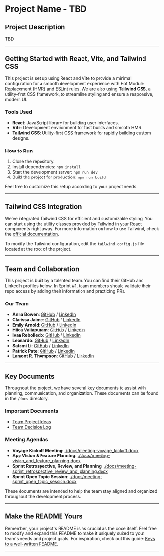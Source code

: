 # Project Name - TBD

## Project Description

TBD

---

## Getting Started with React, Vite, and Tailwind CSS

This project is set up using React and Vite to provide a minimal configuration for a smooth development experience with Hot Module Replacement (HMR) and ESLint rules. We are also using **Tailwind CSS**, a utility-first CSS framework, to streamline styling and ensure a responsive, modern UI.

### Tools Used

- **React**: JavaScript library for building user interfaces.
- **Vite**: Development environment for fast builds and smooth HMR.
- **Tailwind CSS**: Utility-first CSS framework for rapidly building custom designs.

### How to Run

1. Clone the repository.
2. Install dependencies: `npm install`
3. Start the development server: `npm run dev`
4. Build the project for production: `npm run build`

Feel free to customize this setup according to your project needs.

---

## Tailwind CSS Integration

We’ve integrated Tailwind CSS for efficient and customizable styling. You can start using the utility classes provided by Tailwind in your React components right away. For more information on how to use Tailwind, check the [official documentation](https://tailwindcss.com/docs).

To modify the Tailwind configuration, edit the `tailwind.config.js` file located at the root of the project.

---

## Team and Collaboration

This project is built by a talented team. You can find their GitHub and LinkedIn profiles below. In Sprint #1, team members should validate their repo access by adding their information and practicing PRs.

### Our Team

- **Anna Bowen**: [GitHub](https://github.com/bowenanna) / [LinkedIn](https://www.linkedin.com/in/realannabowen)
- **Clarissa Jaime**: [GitHub](https://github.com/clarissajaime) / [LinkedIn](https://linkedin.com/in/clarissajaime)
- **Emily Arnold**: [GitHub](https://github.com/elta79) / [LinkedIn](www.linkedin.com/in/elta7679)
- **Hilda Vallapuram**: [GitHub](https://github.com/Hilda0205) / [LinkedIn](https://www.linkedin.com/in/hildavallapuram/)
- **Ivan Rebolledo**: [GitHub](https://github.com/ivannissimrch) / [LinkedIn](https://www.linkedin.com/in/ivan-rebolledo-012b17244/)
- **Leonardo**: [GitHub](https://github.com/Leonardostdesign) / [LinkedIn](https://www.linkedin.com/in/leonardostdesign/)
- **Satomi Li**: [GitHub](https://github.com/Satomili) / [LinkedIn](https://www.linkedin.com/in/satomili/)
- **Patrick Pate**: [GitHub](https://github.com/patpate89) / [LinkedIn](https://www.linkedin.com/in/patrick-pate/)
- **Lamont R. Thompson**: [GitHub](https://github.com/lthompson1206) / [LinkedIn](https://www.linkedin.com/in/lamont-thompson-psm-saa/?utm_source=share&utm_campaign=share_via&utm_content=profile&utm_medium=ios_app)

---

## Key Documents

Throughout the project, we have several key documents to assist with planning, communication, and organization. These documents can be found in the `/docs` directory.

### Important Documents

- [Team Project Ideas](./docs/team_project_ideas.md)
- [Team Decision Log](./docs/team_decision_log.md)

### Meeting Agendas

- **Voyage Kickoff Meeting**: [./docs/meeting-voyage_kickoff.docx](./docs/meeting-voyage_kickoff.docx)
- **App Vision & Feature Planning**: [./docs/meeting-vision_and_feature_planning.docx](./docs/meeting-vision_and_feature_planning.docx)
- **Sprint Retrospective, Review, and Planning**: [./docs/meeting-sprint_retrospective_review_and_planning.docx](./docs/meeting-sprint_retrospective_review_and_planning.docx)
- **Sprint Open Topic Session**: [./docs/meeting-sprint_open_topic_session.docx](./docs/meeting-sprint_open_topic_session.docx)

These documents are intended to help the team stay aligned and organized throughout the development process.

---

## Make the README Yours

Remember, your project's README is as crucial as the code itself. Feel free to modify and expand this README to make it uniquely suited to your team's needs and project goals. For inspiration, check out this guide: [Keys to a well-written README](https://tinyurl.com/yk3wubft).

---
